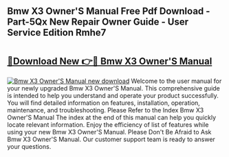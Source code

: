## Bmw X3 Owner'S Manual Free Pdf Download - Part-5Qx New Repair Owner Guide - User Service Edition Rmhe7

# <h2><a href="http://cf27419.oget.top/?id=Bmw+X3+Owner%27S+Manual">🔗Download New 👉🔴 Bmw X3 Owner'S Manual</a></h2>

[![Bmw X3 Owner'S Manual new download](https://i.imgur.com/5g1atiW.png)](http://cf27419.oget.top/?id=Bmw+X3+Owner%27S+Manual)
Welcome to the user manual for your newly upgraded Bmw X3 Owner'S Manual. This comprehensive guide is intended to help you understand and operate your product successfully. You will find detailed information on features, installation, operation, maintenance, and troubleshooting. Please Refer to the Index Bmw X3 Owner'S Manual The index at the end of this manual can help you quickly locate relevant information. Enjoy the efficiency of list of features while using your new Bmw X3 Owner'S Manual. Please Don't Be Afraid to Ask Bmw X3 Owner'S Manual. Our customer support team is ready to answer your questions.
